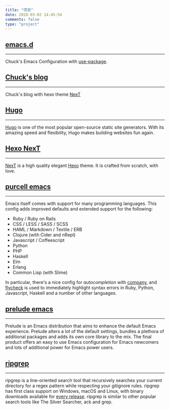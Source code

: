 ```yaml
---
title: "项目"
date: 2018-03-02 14:45:54
comments: false
type: "project"
---
```


## [emacs.d](http://xuchengpeng.com/emacs.d/)
---------
Chuck's Emacs Configuration with [use-package](https://github.com/jwiegley/use-package).

## [Chuck's blog](https://github.com/xuchengpeng/xuchengpeng.github.io)
---------
Chuck's blog with hexo theme [NexT](https://github.com/theme-next/hexo-theme-next)

## [Hugo](https://gohugo.io/)
---------
[Hugo](https://gohugo.io/) is one of the most popular open-source static site generators. With its amazing speed and flexibility, Hugo makes building websites fun again.

## [Hexo NexT](https://github.com/theme-next/hexo-theme-next)
---------
[NexT](https://github.com/theme-next/hexo-theme-next) is a high quality elegant [Hexo](https://hexo.io/) theme. It is crafted from scratch, with love.

## [purcell emacs](https://github.com/purcell/emacs.d)
---------
Emacs itself comes with support for many programming languages. This config adds improved defaults and extended support for the following:

* Ruby / Ruby on Rails
* CSS / LESS / SASS / SCSS
* HAML / Markdown / Textile / ERB
* Clojure (with Cider and nRepl)
* Javascript / Coffeescript
* Python
* PHP
* Haskell
* Elm
* Erlang
* Common Lisp (with Slime)

In particular, there's a nice config for *autocompletion* with [company](https://company-mode.github.io/), and [flycheck](http://www.flycheck.org) is used to immediately highlight syntax errors in Ruby, Python, Javascript, Haskell and a number of other languages.

## [prelude emacs](https://github.com/bbatsov/prelude)
---------
Prelude is an Emacs distribution that aims to enhance the default Emacs experience. Prelude alters a lot of the default settings, bundles a plethora of additional packages and adds its own core library to the mix. The final product offers an easy to use Emacs configuration for Emacs newcomers and lots of additional power for Emacs power users.

## [ripgrep](https://github.com/BurntSushi/ripgrep)
---------
ripgrep is a line-oriented search tool that recursively searches your current directory for a regex pattern while respecting your gitignore rules. ripgrep has first class support on Windows, macOS and Linux, with binary downloads available for [every release](https://github.com/BurntSushi/ripgrep/releases). ripgrep is similar to other popular search tools like The Silver Searcher,
ack and grep.
